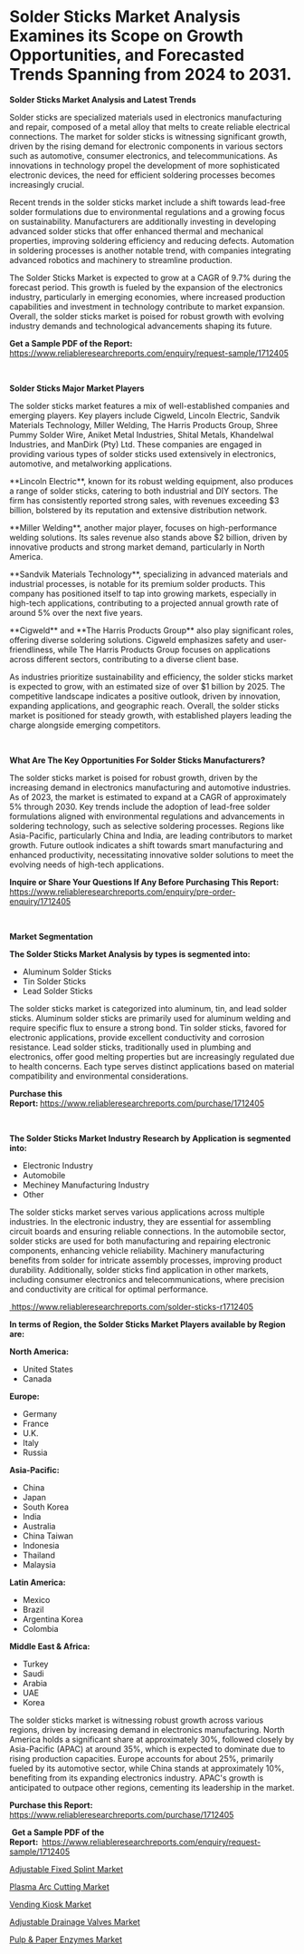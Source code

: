 <p><h1>Solder Sticks Market Analysis Examines its Scope on Growth Opportunities, and Forecasted Trends Spanning from 2024 to 2031.</h1></p><p><strong>Solder Sticks Market Analysis and Latest Trends</strong></p>
<p><p>Solder sticks are specialized materials used in electronics manufacturing and repair, composed of a metal alloy that melts to create reliable electrical connections. The market for solder sticks is witnessing significant growth, driven by the rising demand for electronic components in various sectors such as automotive, consumer electronics, and telecommunications. As innovations in technology propel the development of more sophisticated electronic devices, the need for efficient soldering processes becomes increasingly crucial.</p><p>Recent trends in the solder sticks market include a shift towards lead-free solder formulations due to environmental regulations and a growing focus on sustainability. Manufacturers are additionally investing in developing advanced solder sticks that offer enhanced thermal and mechanical properties, improving soldering efficiency and reducing defects. Automation in soldering processes is another notable trend, with companies integrating advanced robotics and machinery to streamline production.</p><p>The Solder Sticks Market is expected to grow at a CAGR of 9.7% during the forecast period. This growth is fueled by the expansion of the electronics industry, particularly in emerging economies, where increased production capabilities and investment in technology contribute to market expansion. Overall, the solder sticks market is poised for robust growth with evolving industry demands and technological advancements shaping its future.</p></p>
<p><strong>Get a Sample PDF of the Report:&nbsp;</strong> <a href="https://www.reliableresearchreports.com/enquiry/request-sample/1712405?utm_campaign=3&utm_medium=2&utm_source=Github&utm_content=ia&utm_term=10112024&utm_id=solder-sticks">https://www.reliableresearchreports.com/enquiry/request-sample/1712405</a></p>
<p>&nbsp;</p>
<p><strong>Solder Sticks Major Market Players</strong></p>
<p><p>The solder sticks market features a mix of well-established companies and emerging players. Key players include Cigweld, Lincoln Electric, Sandvik Materials Technology, Miller Welding, The Harris Products Group, Shree Pummy Solder Wire, Aniket Metal Industries, Shital Metals, Khandelwal Industries, and ManDirk (Pty) Ltd. These companies are engaged in providing various types of solder sticks used extensively in electronics, automotive, and metalworking applications.</p><p>**Lincoln Electric**, known for its robust welding equipment, also produces a range of solder sticks, catering to both industrial and DIY sectors. The firm has consistently reported strong sales, with revenues exceeding $3 billion, bolstered by its reputation and extensive distribution network.</p><p>**Miller Welding**, another major player, focuses on high-performance welding solutions. Its sales revenue also stands above $2 billion, driven by innovative products and strong market demand, particularly in North America.</p><p>**Sandvik Materials Technology**, specializing in advanced materials and industrial processes, is notable for its premium solder products. This company has positioned itself to tap into growing markets, especially in high-tech applications, contributing to a projected annual growth rate of around 5% over the next five years.</p><p>**Cigweld** and **The Harris Products Group** also play significant roles, offering diverse soldering solutions. Cigweld emphasizes safety and user-friendliness, while The Harris Products Group focuses on applications across different sectors, contributing to a diverse client base.</p><p>As industries prioritize sustainability and efficiency, the solder sticks market is expected to grow, with an estimated size of over $1 billion by 2025. The competitive landscape indicates a positive outlook, driven by innovation, expanding applications, and geographic reach. Overall, the solder sticks market is positioned for steady growth, with established players leading the charge alongside emerging competitors.</p></p>
<p>&nbsp;</p>
<p><strong>What Are The Key Opportunities For Solder Sticks Manufacturers?</strong></p>
<p><p>The solder sticks market is poised for robust growth, driven by the increasing demand in electronics manufacturing and automotive industries. As of 2023, the market is estimated to expand at a CAGR of approximately 5% through 2030. Key trends include the adoption of lead-free solder formulations aligned with environmental regulations and advancements in soldering technology, such as selective soldering processes. Regions like Asia-Pacific, particularly China and India, are leading contributors to market growth. Future outlook indicates a shift towards smart manufacturing and enhanced productivity, necessitating innovative solder solutions to meet the evolving needs of high-tech applications.</p></p>
<p><strong>Inquire or Share Your Questions If Any Before Purchasing This Report:</strong> <a href="https://www.reliableresearchreports.com/enquiry/pre-order-enquiry/1712405?utm_campaign=3&utm_medium=2&utm_source=Github&utm_content=ia&utm_term=10112024&utm_id=solder-sticks">https://www.reliableresearchreports.com/enquiry/pre-order-enquiry/1712405</a></p>
<p>&nbsp;</p>
<p><strong>Market Segmentation</strong></p>
<p><strong>The Solder Sticks Market Analysis by types is segmented into:</strong></p>
<p><ul><li>Aluminum Solder Sticks</li><li>Tin Solder Sticks</li><li>Lead Solder Sticks</li></ul></p>
<p><p>The solder sticks market is categorized into aluminum, tin, and lead solder sticks. Aluminum solder sticks are primarily used for aluminum welding and require specific flux to ensure a strong bond. Tin solder sticks, favored for electronic applications, provide excellent conductivity and corrosion resistance. Lead solder sticks, traditionally used in plumbing and electronics, offer good melting properties but are increasingly regulated due to health concerns. Each type serves distinct applications based on material compatibility and environmental considerations.</p></p>
<p><strong>Purchase this Report:&nbsp;</strong><a href="https://www.reliableresearchreports.com/purchase/1712405?utm_campaign=3&utm_medium=2&utm_source=Github&utm_content=ia&utm_term=10112024&utm_id=solder-sticks">https://www.reliableresearchreports.com/purchase/1712405</a></p>
<p>&nbsp;</p>
<p><strong>The Solder Sticks Market Industry Research by Application is segmented into:</strong></p>
<p><ul><li>Electronic Industry</li><li>Automobile</li><li>Mechiney Manufacturing Industry</li><li>Other</li></ul></p>
<p><p>The solder sticks market serves various applications across multiple industries. In the electronic industry, they are essential for assembling circuit boards and ensuring reliable connections. In the automobile sector, solder sticks are used for both manufacturing and repairing electronic components, enhancing vehicle reliability. Machinery manufacturing benefits from solder for intricate assembly processes, improving product durability. Additionally, solder sticks find application in other markets, including consumer electronics and telecommunications, where precision and conductivity are critical for optimal performance.</p></p>
<p><a href="https://www.reliableresearchreports.com/solder-sticks-r1712405?utm_campaign=3&utm_medium=2&utm_source=Github&utm_content=ia&utm_term=10112024&utm_id=solder-sticks">&nbsp;https://www.reliableresearchreports.com/solder-sticks-r1712405</a></p>
<p><strong>In terms of Region, the Solder Sticks Market Players available by Region are:</strong></p>
<p>
    <p> <strong> North America: </strong>
        <ul>
            <li>United States</li>
            <li>Canada</li>
        </ul>
        </p> 
    <p> <strong> Europe: </strong>
        <ul>
            <li>Germany</li>
            <li>France</li>
            <li>U.K.</li>
            <li>Italy</li>
            <li>Russia</li>
        </ul>
        </p> 
    <p> <strong> Asia-Pacific: </strong>
        <ul>
            <li>China</li>
            <li>Japan</li>
            <li>South Korea</li>
            <li>India</li>
            <li>Australia</li>
            <li>China Taiwan</li>
            <li>Indonesia</li>
            <li>Thailand</li>
            <li>Malaysia</li>
        </ul>
        </p> 
    <p> <strong> Latin America: </strong>
        <ul>
            <li>Mexico</li>
            <li>Brazil</li>
            <li>Argentina Korea</li>
            <li>Colombia</li>
        </ul>
        </p> 
    <p> <strong> Middle East & Africa: </strong>
        <ul>
            <li>Turkey</li>
            <li>Saudi</li>
            <li>Arabia</li>
            <li>UAE</li>
            <li>Korea</li>
        </ul>
    </p>
    </p>
<p><p>The solder sticks market is witnessing robust growth across various regions, driven by increasing demand in electronics manufacturing. North America holds a significant share at approximately 30%, followed closely by Asia-Pacific (APAC) at around 35%, which is expected to dominate due to rising production capacities. Europe accounts for about 25%, primarily fueled by its automotive sector, while China stands at approximately 10%, benefiting from its expanding electronics industry. APAC's growth is anticipated to outpace other regions, cementing its leadership in the market.</p></p>
<p><strong>Purchase this Report: </strong><a href="https://www.reliableresearchreports.com/purchase/1712405?utm_campaign=3&utm_medium=2&utm_source=Github&utm_content=ia&utm_term=10112024&utm_id=solder-sticks">https://www.reliableresearchreports.com/purchase/1712405</a></p>
<p>&nbsp;<strong>Get a Sample PDF of the Report:&nbsp;&nbsp;</strong><a href="https://www.reliableresearchreports.com/enquiry/request-sample/1712405?utm_campaign=3&utm_medium=2&utm_source=Github&utm_content=ia&utm_term=10112024&utm_id=solder-sticks">https://www.reliableresearchreports.com/enquiry/request-sample/1712405</a></p>
<p><strong></strong></p>
<p><p><a href="https://issuu.com/reportprime-2/docs/adjustable-fixed-splint-market-size_769aa3f90bac12?utm_campaign=3&utm_medium=2&utm_source=Github&utm_content=ia&utm_term=10112024&utm_id=solder-sticks">Adjustable Fixed Splint Market</a></p><p><a href="https://www.linkedin.com/pulse/plasma-arc-cutting-market-analysis-product-segmentation-5jege?utm_campaign=3&utm_medium=2&utm_source=Github&utm_content=ia&utm_term=10112024&utm_id=solder-sticks">Plasma Arc Cutting Market</a></p><p><a href="https://www.linkedin.com/pulse/vending-kiosk-market-evolution-regional-adaptations-ix5be?utm_campaign=3&utm_medium=2&utm_source=Github&utm_content=ia&utm_term=10112024&utm_id=solder-sticks">Vending Kiosk Market</a></p><p><a href="https://issuu.com/reportprime-2/docs/adjustable-drainage-valves-market-s_92d299e5369512?utm_campaign=3&utm_medium=2&utm_source=Github&utm_content=ia&utm_term=10112024&utm_id=solder-sticks">Adjustable Drainage Valves Market</a></p><p><a href="https://github.com/nifongekclosebn1/Market-Research-Report-List-1/blob/main/pulp-paper-enzymes-market.md?utm_campaign=3&utm_medium=2&utm_source=Github&utm_content=ia&utm_term=10112024&utm_id=solder-sticks">Pulp & Paper Enzymes Market</a></p></p>